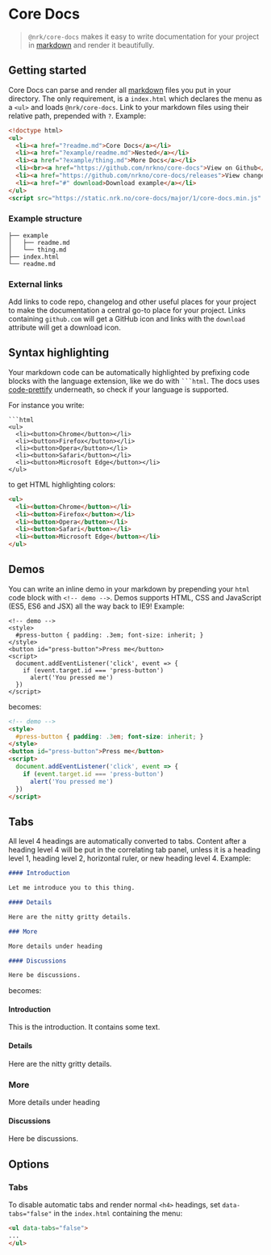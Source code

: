 # Core Docs

> `@nrk/core-docs` makes it easy to write documentation for your project in [markdown](https://github.com/markedjs/marked) and
render it beautifully.

## Getting started

Core Docs can parse and render all [markdown](https://github.com/markedjs/marked) files you put in your directory. The only requirement, is a `index.html` which declares the menu as a `<ul>` and loads `@nrk/core-docs`. Link to your markdown files using their relative path, prepended with `?`. Example:

```html
<!doctype html>
<ul>
  <li><a href="?readme.md">Core Docs</a></li>
  <li><a href="?example/readme.md">Nested</a></li>
  <li><a href="?example/thing.md">More Docs</a></li>
  <li><br><a href="https://github.com/nrkno/core-docs">View on Github</a></li>
  <li><a href="https://github.com/nrkno/core-docs/releases">View changelog</a></li>
  <li><a href="#" download>Download example</a></li>
</ul>
<script src="https://static.nrk.no/core-docs/major/1/core-docs.min.js" charset="utf-8"></script>
```


### Example structure


```
├── example
│   ├── readme.md
│   └── thing.md
├── index.html
└── readme.md
```


### External links

Add links to code repo, changelog and other useful places for your project to make the documentation a central go-to place for your project.
Links containing `github.com` will get a GitHub icon and links with the `download` attribute will get a download icon.


## Syntax highlighting

Your markdown code can be automatically highlighted by prefixing code blocks with the language extension,
like we do with <code>```html</code>. The docs uses [code-prettify](https://github.com/google/code-prettify) underneath,
so check if your language is supported.


For instance you write:

```
```html
<ul>
  <li><button>Chrome</button></li>
  <li><button>Firefox</button></li>
  <li><button>Opera</button></li>
  <li><button>Safari</button></li>
  <li><button>Microsoft Edge</button></li>
</ul>
```

to get HTML highlighting colors:


```html
<ul>
  <li><button>Chrome</button></li>
  <li><button>Firefox</button></li>
  <li><button>Opera</button></li>
  <li><button>Safari</button></li>
  <li><button>Microsoft Edge</button></li>
</ul>

```

## Demos

You can write an inline demo in your markdown by prepending
your `html` code block with `<!-- demo -->`. Demos supports HTML, CSS and JavaScript (ES5, ES6 and JSX) all the way back to IE9!
Example:

```
<!-- demo -->
<style>
  #press-button { padding: .3em; font-size: inherit; }
</style>
<button id="press-button">Press me</button>
<script>
  document.addEventListener('click', event => {
    if (event.target.id === 'press-button')
      alert('You pressed me')
  })
</script>
```

becomes:


```html
<!-- demo -->
<style>
  #press-button { padding: .3em; font-size: inherit; }
</style>
<button id="press-button">Press me</button>
<script>
  document.addEventListener('click', event => {
    if (event.target.id === 'press-button')
      alert('You pressed me')
  })
</script>
```


## Tabs

All level 4 headings are automatically converted to tabs. Content after a heading level 4 will be put in the correlating tab panel, unless it is a heading level 1, heading level 2, horizontal ruler, or new heading level 4. Example:

```md
#### Introduction

Let me introduce you to this thing.

#### Details

Here are the nitty gritty details.

### More

More details under heading

#### Discussions

Here be discussions.
```

becomes:

#### Introduction

This is the introduction. It contains some text.

#### Details

Here are the nitty gritty details.

### More

More details under heading

#### Discussions

Here be discussions.


## Options

### Tabs

To disable automatic tabs and render normal `<h4>` headings, set `data-tabs="false"` in the `index.html` containing the menu:

```html
<ul data-tabs="false">
...
</ul>

```
